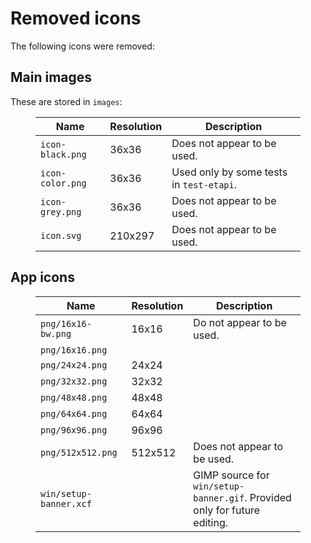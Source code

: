 # Removed icons
The following icons were removed:

## Main images

These are stored in `images`:

<figure class="table"><table><thead><tr><th>Name</th><th>Resolution</th><th>Description</th></tr></thead><tbody><tr><td><code>icon-black.png</code></td><td>36x36</td><td>Does not appear to be used.</td></tr><tr><td><code>icon-color.png</code></td><td>36x36</td><td>Used only by some tests in <code>test-etapi</code>.</td></tr><tr><td><code>icon-grey.png</code></td><td>36x36</td><td>Does not appear to be used.</td></tr><tr><td><code>icon.svg</code></td><td>210x297</td><td>Does not appear to be used.</td></tr></tbody></table></figure>

## App icons

<figure class="table"><table><thead><tr><th>Name</th><th>Resolution</th><th>Description</th></tr></thead><tbody><tr><td><code>png/16x16-bw.png</code></td><td>16x16</td><td>Do not appear to be used.</td></tr><tr><td><code>png/16x16.png</code></td></tr><tr><td><code>png/24x24.png</code></td><td>24x24</td></tr><tr><td><code>png/32x32.png</code></td><td>32x32</td></tr><tr><td><code>png/48x48.png</code></td><td>48x48</td></tr><tr><td><code>png/64x64.png</code></td><td>64x64</td></tr><tr><td><code>png/96x96.png</code></td><td>96x96</td></tr><tr><td><code>png/512x512.png</code></td><td>512x512</td><td>Does not appear to be used.</td></tr><tr><td><code>win/setup-banner.xcf</code></td><td>&nbsp;</td><td>GIMP source for <code>win/setup-banner.gif</code>. Provided only for future editing.</td></tr></tbody></table></figure>